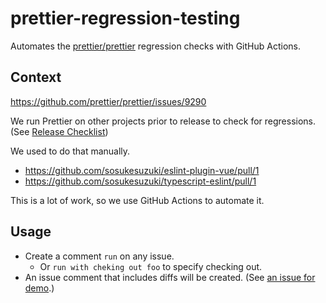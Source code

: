 # prettier-regression-testing

Automates the [prettier/prettier](https://github.com/prettier/prettier) regression checks with GitHub Actions.

## Context

https://github.com/prettier/prettier/issues/9290

We run Prettier on other projects prior to release to check for regressions. (See [Release Checklist](https://github.com/prettier/prettier/wiki/Release-Checklist))

We used to do that manually.

- https://github.com/sosukesuzuki/eslint-plugin-vue/pull/1
- https://github.com/sosukesuzuki/typescript-eslint/pull/1

This is a lot of work, so we use GitHub Actions to automate it.

## Usage

- Create a comment `run` on any issue.
  - Or `run with cheking out foo` to specify checking out.
- An issue comment that includes diffs will be created. (See [an issue for demo](https://github.com/sosukesuzuki/prettier-regression-testing/issues/6).)
